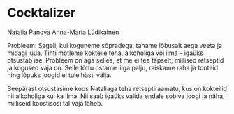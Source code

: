 # Cocktalizer

Natalia Panova
Anna-Maria Lüdikainen

Probleem:
Sageli, kui koguneme sõpradega, tahame lõbusalt aega veeta ja midagi juua. Tihti mõtleme kokteile teha, alkoholiga või ilma – igaüks otsustab ise. Probleem on aga selles, et me ei tea täpselt, millised retseptid ja kogused vaja on. Selle tõttu ostame liiga palju, raiskame raha ja tooteid ning lõpuks joogid ei tule hästi välja.

Seepärast otsustasime koos Nataliaga teha retseptiraamatu, kus on kokteilid nii alkoholiga kui ka ilma. Nii saab igaüks valida endale sobiva joogi ja näha, milliseid koostisosi tal vaja läheb.
